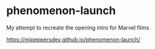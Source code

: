 # phenomenon-launch
My attempt to recreate the opening intro for Marvel films

https://mjpeppersdev.github.io/phenomenon-launch/
